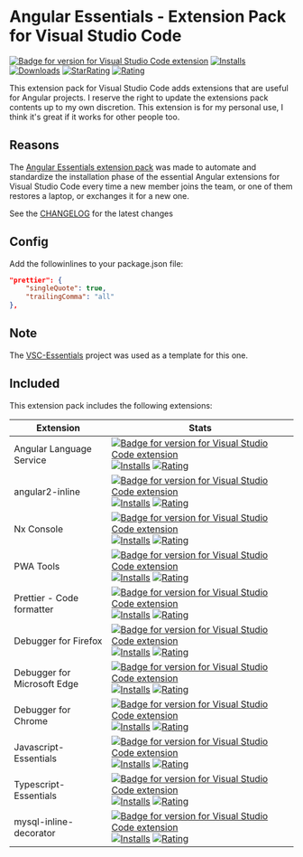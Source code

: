 # Angular Essentials - Extension Pack for Visual Studio Code

[![Badge for version for Visual Studio Code extension](https://vsmarketplacebadge.apphb.com/version-short/Gydunhn.angular-essentials.svg?color=blue&style=?style=for-the-badge&logo=visual-studio-code)](https://marketplace.visualstudio.com/items?itemName=Gydunhn.angular-essentials) [![Installs](https://vsmarketplacebadge.apphb.com/installs-short/Gydunhn.angular-essentials.svg?color=blue&style=flat-square)](https://marketplace.visualstudio.com/items?itemName=Gydunhn.angular-essentials) [![Downloads](https://vsmarketplacebadge.apphb.com/downloads-short/Gydunhn.angular-essentials.svg?color=blue&style=flat-square)](https://marketplace.visualstudio.com/items?itemName=Gydunhn.angular-essentials) [![StarRating](https://vsmarketplacebadge.apphb.com/rating-star/Gydunhn.angular-essentials.svg?color=blue&style=flat-square)](https://marketplace.visualstudio.com/items?itemName=Gydunhn.angular-essentials) [![Rating](https://vsmarketplacebadge.apphb.com/rating-short/Gydunhn.angular-essentials.svg?color=blue&style=flat-square)](https://marketplace.visualstudio.com/items?itemName=Gydunhn.angular-essentials)

This extension pack for Visual Studio Code adds extensions that are useful for Angular projects. I reserve the right to update the extensions pack contents up to my own discretion. This extension is for my personal use, I think it's great if it works for other people too.

## Reasons

The [Angular Essentials extension pack] was made to automate and standardize the installation phase of the essential Angular extensions for Visual Studio Code every time a new member joins the team, or one of them restores a laptop, or exchanges it for a new one.

See the [CHANGELOG](CHANGELOG.md) for the latest changes

## Config

Add the followinlines to your package.json file:

```json
"prettier": {
    "singleQuote": true,
    "trailingComma": "all"
},
```

## Note

The [VSC-Essentials] project was used as a template for this one.

## Included

This extension pack includes the following extensions:

| Extension                   | Stats                                                                                                                                                                                                                                                                                                                                                                                                                                                                                                                                                                                                                                                                                                                                                                                |
|-----------------------------|--------------------------------------------------------------------------------------------------------------------------------------------------------------------------------------------------------------------------------------------------------------------------------------------------------------------------------------------------------------------------------------------------------------------------------------------------------------------------------------------------------------------------------------------------------------------------------------------------------------------------------------------------------------------------------------------------------------------------------------------------------------------------------------|
| Angular Language Service    | [![Badge for version for Visual Studio Code extension](https://vsmarketplacebadge.apphb.com/version-short/Angular.ng-template.svg?color=blue&style=?style=for-the-badge&logo=visual-studio-code)](https://marketplace.visualstudio.com/items?itemName=Angular.ng-template) [![Installs](https://vsmarketplacebadge.apphb.com/installs-short/Angular.ng-template.svg?color=blue&style=flat-square)](https://marketplace.visualstudio.com/items?itemName=Angular.ng-template) [![Rating](https://vsmarketplacebadge.apphb.com/rating-short/Angular.ng-template.svg?color=blue&style=flat-square)](https://marketplace.visualstudio.com/items?itemName=Angular.ng-template)                                                                                                             |
| angular2-inline             | [![Badge for version for Visual Studio Code extension](https://vsmarketplacebadge.apphb.com/version-short/natewallace.angular2-inline.svg?color=blue&style=?style=for-the-badge&logo=visual-studio-code)](https://marketplace.visualstudio.com/items?itemName=natewallace.angular2-inline) [![Installs](https://vsmarketplacebadge.apphb.com/installs-short/natewallace.angular2-inline.svg?color=blue&style=flat-square)](https://marketplace.visualstudio.com/items?itemName=natewallace.angular2-inline) [![Rating](https://vsmarketplacebadge.apphb.com/rating-short/natewallace.angular2-inline.svg?color=blue&style=flat-square)](https://marketplace.visualstudio.com/items?itemName=natewallace.angular2-inline)                                                             |
| Nx Console                  | [![Badge for version for Visual Studio Code extension](https://vsmarketplacebadge.apphb.com/version-short/nrwl.angular-console.svg?color=blue&style=?style=for-the-badge&logo=visual-studio-code)](https://marketplace.visualstudio.com/items?itemName=nrwl.angular-console) [![Installs](https://vsmarketplacebadge.apphb.com/installs-short/nrwl.angular-console.svg?color=blue&style=flat-square)](https://marketplace.visualstudio.com/items?itemName=nrwl.angular-console) [![Rating](https://vsmarketplacebadge.apphb.com/rating-short/nrwl.angular-console.svg?color=blue&style=flat-square)](https://marketplace.visualstudio.com/items?itemName=nrwl.angular-console)                                                                                                       |
| PWA Tools                   | [![Badge for version for Visual Studio Code extension](https://vsmarketplacebadge.apphb.com/version-short/johnpapa.pwa-tools.svg?color=blue&style=?style=for-the-badge&logo=visual-studio-code)](https://marketplace.visualstudio.com/items?itemName=johnpapa.pwa-tools) [![Installs](https://vsmarketplacebadge.apphb.com/installs-short/johnpapa.pwa-tools.svg?color=blue&style=flat-square)](https://marketplace.visualstudio.com/items?itemName=johnpapa.pwa-tools) [![Rating](https://vsmarketplacebadge.apphb.com/rating-short/johnpapa.pwa-tools.svg?color=blue&style=flat-square)](https://marketplace.visualstudio.com/items?itemName=johnpapa.pwa-tools)                                                                                                                   |
| Prettier - Code formatter   | [![Badge for version for Visual Studio Code extension](https://vsmarketplacebadge.apphb.com/version-short/esbenp.prettier-vscode.svg?color=blue&style=?style=for-the-badge&logo=visual-studio-code)](https://marketplace.visualstudio.com/items?itemName=esbenp.prettier-vscode) [![Installs](https://vsmarketplacebadge.apphb.com/installs-short/esbenp.prettier-vscode.svg?color=blue&style=flat-square)](https://marketplace.visualstudio.com/items?itemName=esbenp.prettier-vscode) [![Rating](https://vsmarketplacebadge.apphb.com/rating-short/esbenp.prettier-vscode.svg?color=blue&style=flat-square)](https://marketplace.visualstudio.com/items?itemName=esbenp.prettier-vscode)                                                                                           |
| Debugger for Firefox        | [![Badge for version for Visual Studio Code extension](https://vsmarketplacebadge.apphb.com/version-short/firefox-devtools.vscode-firefox-debug.svg?color=blue&style=?style=for-the-badge&logo=visual-studio-code)](https://marketplace.visualstudio.com/items?itemName=firefox-devtools.vscode-firefox-debug) [![Installs](https://vsmarketplacebadge.apphb.com/installs-short/firefox-devtools.vscode-firefox-debug.svg?color=blue&style=flat-square)](https://marketplace.visualstudio.com/items?itemName=firefox-devtools.vscode-firefox-debug) [![Rating](https://vsmarketplacebadge.apphb.com/rating-short/firefox-devtools.vscode-firefox-debug.svg?color=blue&style=flat-square)](https://marketplace.visualstudio.com/items?itemName=firefox-devtools.vscode-firefox-debug) |
| Debugger for Microsoft Edge | [![Badge for version for Visual Studio Code extension](https://vsmarketplacebadge.apphb.com/version-short/msjsdiag.debugger-for-edge.svg?color=blue&style=?style=for-the-badge&logo=visual-studio-code)](https://marketplace.visualstudio.com/items?itemName=msjsdiag.debugger-for-edge) [![Installs](https://vsmarketplacebadge.apphb.com/installs-short/msjsdiag.debugger-for-edge.svg?color=blue&style=flat-square)](https://marketplace.visualstudio.com/items?itemName=msjsdiag.debugger-for-edge) [![Rating](https://vsmarketplacebadge.apphb.com/rating-short/msjsdiag.debugger-for-edge.svg?color=blue&style=flat-square)](https://marketplace.visualstudio.com/items?itemName=msjsdiag.debugger-for-edge)                                                                   |
| Debugger for Chrome         | [![Badge for version for Visual Studio Code extension](https://vsmarketplacebadge.apphb.com/version-short/msjsdiag.debugger-for-chrome.svg?color=blue&style=?style=for-the-badge&logo=visual-studio-code)](https://marketplace.visualstudio.com/items?itemName=msjsdiag.debugger-for-chrome) [![Installs](https://vsmarketplacebadge.apphb.com/installs-short/msjsdiag.debugger-for-chrome.svg?color=blue&style=flat-square)](https://marketplace.visualstudio.com/items?itemName=msjsdiag.debugger-for-chrome) [![Rating](https://vsmarketplacebadge.apphb.com/rating-short/msjsdiag.debugger-for-chrome.svg?color=blue&style=flat-square)](https://marketplace.visualstudio.com/items?itemName=msjsdiag.debugger-for-chrome)                                                       |
| Javascript-Essentials       | [![Badge for version for Visual Studio Code extension](https://vsmarketplacebadge.apphb.com/version-short/Gydunhn.javascript-essentials.svg?color=blue&style=?style=for-the-badge&logo=visual-studio-code)](https://marketplace.visualstudio.com/items?itemName=Gydunhn.javascript-essentials) [![Installs](https://vsmarketplacebadge.apphb.com/installs-short/Gydunhn.javascript-essentials.svg?color=blue&style=flat-square)](https://marketplace.visualstudio.com/items?itemName=Gydunhn.javascript-essentials) [![Rating](https://vsmarketplacebadge.apphb.com/rating-short/Gydunhn.javascript-essentials.svg?color=blue&style=flat-square)](https://marketplace.visualstudio.com/items?itemName=Gydunhn.javascript-essentials)                                                 |
| Typescript-Essentials       | [![Badge for version for Visual Studio Code extension](https://vsmarketplacebadge.apphb.com/version-short/Gydunhn.typescript-essentials.svg?color=blue&style=?style=for-the-badge&logo=visual-studio-code)](https://marketplace.visualstudio.com/items?itemName=Gydunhn.typescript-essentials) [![Installs](https://vsmarketplacebadge.apphb.com/installs-short/Gydunhn.typescript-essentials.svg?color=blue&style=flat-square)](https://marketplace.visualstudio.com/items?itemName=Gydunhn.typescript-essentials) [![Rating](https://vsmarketplacebadge.apphb.com/rating-short/Gydunhn.typescript-essentials.svg?color=blue&style=flat-square)](https://marketplace.visualstudio.com/items?itemName=Gydunhn.typescript-essentials)                                                 |
| mysql-inline-decorator  | [![Badge for version for Visual Studio Code extension](https://vsmarketplacebadge.apphb.com/version-short/odubuc.mysql-inline-decorator.svg?color=blue&style=?style=for-the-badge&logo=visual-studio-code)](https://marketplace.visualstudio.com/items?itemName=odubuc.mysql-inline-decorator) [![Installs](https://vsmarketplacebadge.apphb.com/installs-short/odubuc.mysql-inline-decorator.svg?color=blue&style=flat-square)](https://marketplace.visualstudio.com/items?itemName=odubuc.mysql-inline-decorator) [![Rating](https://vsmarketplacebadge.apphb.com/rating-short/odubuc.mysql-inline-decorator.svg?color=blue&style=flat-square)](https://marketplace.visualstudio.com/items?itemName=odubuc.mysql-inline-decorator)                                                 |

[VSC-Essentials]: https://github.com/Gydunhn/VSC-Essentials
[Angular Essentials extension pack]: https://marketplace.visualstudio.com/items?itemName=Gydunhn.angular-essentials
